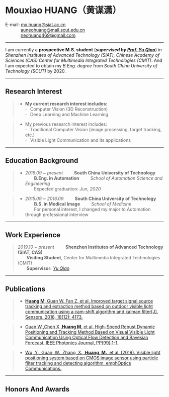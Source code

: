 # **Mouxiao HUANG**（黄谋潇）  
E-mail: mx.huang@siat.ac.cn  
       &ensp;&ensp;&ensp;&ensp;&ensp;&ensp;&ensp;auneohuang@mail.scut.edu.cn  
       &ensp;&ensp;&ensp;&ensp;&ensp;&ensp;&ensp;neohuang469@gmail.com  

---  

I am currently a **prospective M.S. student** (***supervised by [Prof. Yu Qiao](http://mmlab.siat.ac.cn/yuqiao/)***) in *Shenzhen Institutes of Advanced Technology (SIAT), Chinese Academy of Sciences (CAS) Center for Multimedia Integrated Technologies (CMIT)*. And I am expected to obtain my *B.Eng. degree* from *South China University of Technology (SCUT)* by 2020.  

---  

## **Research Interest**
> - **My current research interest includes:**  
**·**&ensp; Computer Vision (3D Reconstruction)  
**·**&ensp; Deep Learning and Machine Learning  
  
> - My previous research interest includes:  
**·**&ensp; Traditional Computer Vision (image processing, target tracking, etc.)  
**·**&ensp; Visible Light Communication and its applications  

---  

## **Education Background**
> - *2016.09 ~ present* &ensp;&ensp;&ensp;&ensp; **South China University of Technology**  
&ensp;&ensp;&ensp;&ensp;**B.Eng. in Automation** &ensp;&ensp;&ensp;&ensp;  *School of Automation Science and Engineering*  
&ensp;&ensp;&ensp;&ensp;Expected graduation: *Jun, 2020*    

> - *2015.09 ~ 2016.09* &ensp;&ensp;&ensp;&ensp;  **South China University of Technology**  
&ensp;&ensp;&ensp;&ensp;**B.S. in Medical Image** &ensp;&ensp;&ensp;&ensp;  *School of Medicine*  
&ensp;&ensp;&ensp;&ensp;For personal interest, I changed my major to Automation through professional interview  

---  

## **Work Experience**
> *2019.10 ~ present* &ensp;&ensp;&ensp;&ensp; **Shenzhen Institutes of Advanced Technology (SIAT, CAS)**  
&ensp;&ensp;&ensp;&ensp;**Visiting Student**, Center for Multimedia Integrated Technologies (CMIT)  
&ensp;&ensp;&ensp;&ensp;**Supervisor:** [*Yu Qiao*](http://mmlab.siat.ac.cn/yuqiao/)  

---  

## **Publications**
> - [**Huang M**, Guan W, Fan Z, et al. Improved target signal source tracking and extraction method based on outdoor visible light communication using a cam-shift algorithm and kalman filter\[J\]. Sensors, 2018, 18(12): 4173.](https://www.mdpi.com/1424-8220/18/12/4173/htm)  

> - [Guan W ,Chen X ,**Huang M**, et al. High-Speed Robust Dynamic Positioning and Tracking Method Based on Visual Visible Light Communication Using Optical Flow Detection and Bayesian Forecast. IEEE Photonics Journal, PP(99):1-1.](https://ieeexplore.ieee.org/abstract/document/8368189/)  

> - [Wu, Y., Guan, W., Zhang, X., **Huang, M.**, et al. (2019). Visible light positioning system based on CMOS image sensor using particle filter tracking and detecting algorithm. emphOptics Communications.](https://www.sciencedirect.com/science/article/pii/S0030401819302676)  

---  

## Honors And Awards
> 
